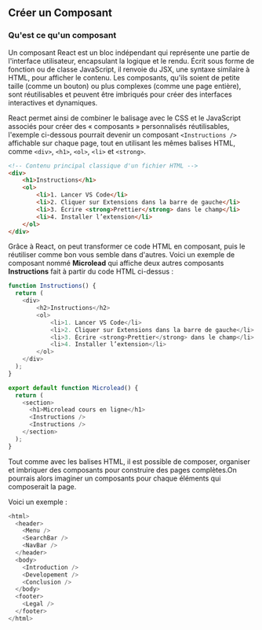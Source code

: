 ## Créer un Composant

### Qu'est ce qu'un composant

Un composant React est un bloc indépendant qui représente une partie de l'interface utilisateur, encapsulant la logique et le rendu. Écrit sous forme de fonction ou de classe JavaScript, il renvoie du JSX, une syntaxe similaire à HTML, pour afficher le contenu. Les composants, qu'ils soient de petite taille (comme un bouton) ou plus complexes (comme une page entière), sont réutilisables et peuvent être imbriqués pour créer des interfaces interactives et dynamiques.

React permet ainsi de combiner le balisage avec le CSS et le JavaScript associés pour créer des « composants » personnalisés réutilisables, l'exemple ci-dessous pourrait devenir un composant `<Instructions />` affichable sur chaque page, tout en utilisant les mêmes balises HTML, comme `<div>`, `<h1>`, `<ol>`, `<li>` et `<strong>`.

```html
<!-- Contenu principal classique d'un fichier HTML -->
<div>
    <h1>Instructions</h1>
    <ol> 
        <li>1. Lancer VS Code</li>
        <li>2. Cliquer sur Extensions dans la barre de gauche</li>
        <li>3. Écrire <strong>Prettier</strong> dans le champ</li>
        <li>4. Installer l’extension</li>
    </ol>
</div>
```

Grâce à React, on peut transformer ce code HTML en composant, puis le réutiliser comme bon vous semble dans d'autres. Voici un exemple de composant nommé **Microlead** qui affiche deux autres composants **Instructions** fait à partir du code HTML ci-dessus :


```js
function Instructions() {
  return (
    <div>
        <h2>Instructions</h2>
        <ol> 
            <li>1. Lancer VS Code</li>
            <li>2. Cliquer sur Extensions dans la barre de gauche</li>
            <li>3. Écrire <strong>Prettier</strong> dans le champ</li>
            <li>4. Installer l’extension</li>             
        </ol>
    </div>
  );
}

export default function Microlead() {
  return (
    <section>
      <h1>Microlead cours en ligne</h1>
      <Instructions />
      <Instructions />
    </section>
  );
}
```

Tout comme avec les balises HTML, il est possible de composer, organiser et imbriquer des composants pour construire des pages complètes.On pourrais alors imaginer un composants pour chaque éléments qui composerait la page.

Voici un exemple :

```js
<html>
  <header>
    <Menu />
    <SearchBar />
    <NavBar />
  </header>
  <body>
    <Introduction />
    <Developement />
    <Conclusion />
  </body>
  <footer>
    <Legal />
  </footer>
</html>
```